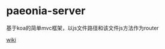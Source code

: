 # paeonia-server
基于koa的简单mvc框架，以js文件路径和该文件js方法作为router

[wiki](https://github.com/ihuixu/paeonia-server/wiki)
